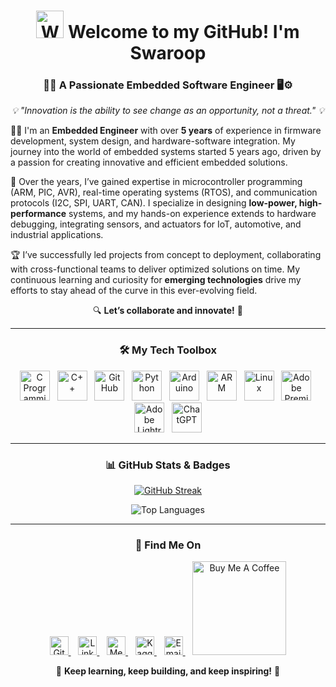 <h1 align="center">
  <img src="https://raw.githubusercontent.com/Tarikul-Islam-Anik/Animated-Fluent-Emojis/master/Emojis/Hand%20gestures/Waving%20Hand.png" alt="Waving Hand" width="44" height="44"/> 
  <strong>Welcome to my GitHub! I'm Swaroop</strong>
</h1>

<h3 align="center">🚀✨ A Passionate Embedded Software Engineer 🖥️⚙️</h3>

<p align="center">
  <em>💡 "Innovation is the ability to see change as an opportunity, not a threat." 💡</em>
</p>

<p align="justified">
  👨‍💻 I'm an <strong>Embedded Engineer</strong> with over <b>5 years</b> of experience in firmware development, system design, and hardware-software integration. My journey into the world of embedded systems started 5 years ago, driven by a passion for creating innovative and efficient embedded solutions. 
</p>

<p align="justified">
  🔧 Over the years, I’ve gained expertise in microcontroller programming (ARM, PIC, AVR), real-time operating systems (RTOS), and communication protocols (I2C, SPI, UART, CAN). I specialize in designing <b>low-power, high-performance</b> systems, and my hands-on experience extends to hardware debugging, integrating sensors, and actuators for IoT, automotive, and industrial applications.
</p>

<p align="justified">
  🏆 I’ve successfully led projects from concept to deployment, collaborating with cross-functional teams to deliver optimized solutions on time. My continuous learning and curiosity for <b>emerging technologies</b> drive my efforts to stay ahead of the curve in this ever-evolving field.
</p>

<p align="center">
  🔍 <strong>Let’s collaborate and innovate!</strong> 🌱
</p>

---

<h3 align="center">🛠️ My Tech Toolbox</h3>
<div align="center">
  <img width="48" height="48" src="https://img.icons8.com/fluency/48/c-programming.png" alt="C Programming" title="C Programming"/>&nbsp;&nbsp;
  <img width="48" height="48" src="https://img.icons8.com/fluency/48/c-plus-plus-logo.png" alt="C++" title="C++"/>&nbsp;&nbsp;
  <img width="48" height="48" src="https://img.icons8.com/fluency/48/github.png" alt="GitHub" title="GitHub"/>&nbsp;&nbsp;
  <img width="48" height="48" src="https://img.icons8.com/fluency/48/python.png" alt="Python" title="Python"/>&nbsp;&nbsp;
  <img width="48" height="48" src="https://img.icons8.com/fluency/48/arduino.png" alt="Arduino" title="Arduino"/>&nbsp;&nbsp;
  <img width="48" height="48" src="https://img.icons8.com/fluency/48/arm-logo.png" alt="ARM" title="ARM"/>&nbsp;&nbsp;
  <img width="48" height="48" src="https://img.icons8.com/color/48/linux--v1.png" alt="Linux" title="Linux"/>&nbsp;&nbsp;
  <img width="48" height="48" src="https://img.icons8.com/fluency/48/adobe-premiere-pro.png" alt="Adobe Premiere Pro" title="Adobe Premiere Pro"/>&nbsp;&nbsp;
  <img width="48" height="48" src="https://img.icons8.com/fluency/48/adobe-lightroom.png" alt="Adobe Lightroom" title="Adobe Lightroom"/>&nbsp;&nbsp;
  <img width="48" height="48" src="https://img.icons8.com/fluency/48/chatgpt--v1.png" alt="ChatGPT" title="ChatGPT"/>
</div>

---

<h3 align="center">📊 GitHub Stats & Badges</h3>
<p align="center">
  <a href="http://www.github.com/CodeBySwaroop">
    <img src="https://github-readme-streak-stats.herokuapp.com/?user=CodeBySwaroop&stroke=ffffff&background=1c1917&ring=0891b2&fire=0891b2&currStreakNum=ffffff&currStreakLabel=0891b2&sideNums=ffffff&sideLabels=ffffff&dates=ffffff&hide_border=true" alt="GitHub Streak" />
  </a>
</p>
<p align="center">
  <img src="https://github-readme-stats.vercel.app/api/top-langs/?username=CodeBySwaroop&langs_count=5&theme=tokyonight&layout=compact" alt="Top Languages"/>
</p>

---

<h3 align="center">💬 Find Me On</h3>

<p align="center">
  <a href="https://www.github.com/CodeBySwaroop" target="_blank">
    <img src="https://raw.githubusercontent.com/danielcranney/readme-generator/main/public/icons/socials/github.svg" width="30" height="30" alt="GitHub"/>
  </a> &nbsp;&nbsp;
  <a href="https://www.linkedin.com/in/swaroopmeher/" target="_blank">
    <img src="https://raw.githubusercontent.com/danielcranney/readme-generator/main/public/icons/socials/linkedin.svg" width="30" height="30" alt="LinkedIn"/>
  </a> &nbsp;&nbsp;
  <a href="http://www.medium.com/@swaroopmeher" target="_blank">
    <img src="https://raw.githubusercontent.com/danielcranney/readme-generator/main/public/icons/socials/medium.svg" width="30" height="30" alt="Medium"/>
  </a> &nbsp;&nbsp;
  <a href="https://www.kaggle.com/swaroopsagarmeher" target="_blank">
    <img src="https://img.icons8.com/clouds/100/kaggle.png" width="30" height="30" alt="Kaggle"/>
  </a> &nbsp;&nbsp;
  <a href="mailto:swaroop8396@gmail.com" target="_blank">
    <img src="https://upload.wikimedia.org/wikipedia/commons/7/7e/Gmail_icon_%282020%29.svg" width="30" height="30" alt="Email"/>
  </a> &nbsp;&nbsp;
  <a href="https://www.buymeacoffee.com/swaroopmeher" target="_blank">
    <img src="https://cdn.buymeacoffee.com/buttons/v2/default-yellow.png" width="150" alt="Buy Me A Coffee"/>
  </a>
</p>

<p align="center">🌱 <strong>Keep learning, keep building, and keep inspiring!</strong> 🚀</p>
